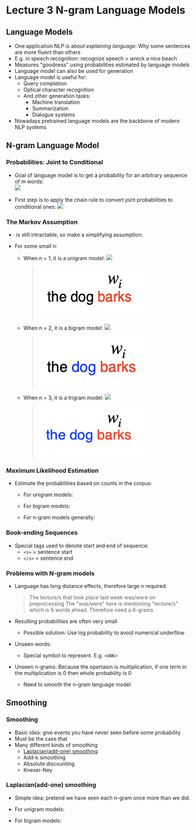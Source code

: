 # Lecture 3 N-gram Language Models

<h2 id="language_model">Language Models</h2>

* One application NLP is about <i>explaining language</i>: Why some sentences are more fluent than others
* E.g. in speech recognition: recognize speech > wreck a nice beach
* Measures "goodness" using probabilities estimated by language models
* Language model can also be used for generation
* Language model is useful for:
    * Query completion
    * Optical character recognition
    * And other generation tasks:
        * Machine translation
        * Summarization
        * Dialogue systems
* Nowadays pretrained language models are the backbone of modern NLP systems

<h2 id="ngram">N-gram Language Model</h2>

### Probabilities: Joint to Conditional

* Goal of language model is to get a probability for an arbitrary sequence of <i>m</i> words:   
  <img src="https://render.githubusercontent.com/render/math?math=P(w_1, w_2, \ldots, w_m)">

* First step is to apply the chain rule to convert joint probabilities to conditional ones:
  <img src="https://render.githubusercontent.com/render/math?math=P(w_1, w_2, \ldots, w_m) = P(w_1)P(w_2|w_1)P(w_3|w_1, w_2) \ldots P(w_m|w_1, \ldots, w_{m-1})">
  
### The Markov Assumption

* <img src="https://render.githubusercontent.com/render/math?math=P(w_1)P(w_2|w_1)P(w_3|w_1, w_2) \ldots P(w_m|w_1, \ldots, w_{m-1})" alt=""> is still intractable, so make a simplifying assumption:
    <img src="https://render.githubusercontent.com/render/math?math=P(w_i|w_1, \ldots, w_{i-1}) \approx P(w_i|w_{i-n%2B1}, \ldots, w_{i-1})" alt="">
* For some small <i>n</i>: 
  
    * When n = 1, it is a unigram model: <img src="https://render.githubusercontent.com/render/math?math=P(w_1, w_2, \ldots, w_m) = \prod_{i=1}^{m} P(w_i)">
      > <img src="001.png" alt="unigram_example" width=290 height=140>
      
    * When n = 2, it is a bigram model: <img src="https://render.githubusercontent.com/render/math?math=P(w_1, w_2, \ldots, w_m) = \prod_{i=1}^{m} P(w_i|w_{i-1})">
      > <img src="002.png" alt="bigram_example"  width=290 height=140>
      
    * When n = 3, it is a trigram model: <img src="https://render.githubusercontent.com/render/math?math=P(w_1, w_2, \ldots, w_m) = \prod_{i=1}^{m} P(w_i|w_{i-2}, w_{i-1})">
      > <img src="003.png" alt="trigram_example" width=290 height=140>

### Maximum Likelihood Estimation

* Estimate the probabilities based on counts in the corpus:
    * For unigram models:
      <img src="https://render.githubusercontent.com/render/math?math=P(w_i) = \frac{C(w_i)}{M}" alt="">
      
    * For bigram models:
      <img src="https://render.githubusercontent.com/render/math?math=P(w_i|w_{i-1}) = \frac{C(w_{i-1}, w_i)}{C(w_{i-1}})" alt="">

    * For n-gram models generally:
      <img src="https://render.githubusercontent.com/render/math?math=P(w_i|w_{i-n%2B1}, \ldots, w_{i-1}) = \frac{C(w_{i-n%2B1}, \ldots, w_i)}{C(w_{i-n%2B1}, \ldots, w_{i-1})}" alt="">

### Book-ending Sequences

* Special tags used to denote start and end of sequence:
    * `<s>` = sentence start
    * `</s>` = sentence end
    
### Problems with N-gram models

* Language has long distance effects, therefore large n required. 
  > The <span color="red">lecture/s</span> that took place last week <span color="red">was/were</span> on preprocessing
  > The "was/were" here is mentioning "lecture/s" which is 6 words ahead. Therefore need a 6-grams
    
* Resulting probabilities are often very small
    * Possible solution: Use log probability to avoid numerical underflow
    
* Unseen words:
    * Special symbol to represent. E.g. `<UNK>`
    
* Unseen n-grams: Because the opertaion is multiplication, if one term in the multiplication is 0 then whole probability is 0
    * Need to smooth the n-gram language model
    
<h2 id="smoothing">Smoothing</h2>

### Smoothing

* Basic idea: give events you have never seen before some probability
* Must be the case that <img src="https://render.githubusercontent.com/render/math?math=P(everything) = 1" alt="">
* Many different kinds of smoothing
    * [Laplacian(add-one) smoothing](#add-one)
    * Add-k smoothing
    * Absolute discounting
    * Kneser-Ney

<h3 id="add-one">Laplacian(add-one) smoothing</h3>

* Simple idea: pretend we have seen each n-gram once more than we did.
* For unigram models:
    <img src="https://render.githubusercontent.com/render/math?math=P_{add1}(w_i) = \frac{C(w_i)%2B1}{M%2B|V|}" alt="">
  
* For bigram models:
  <img src="https://render.githubusercontent.com/render/math?math=P_{add1}(w_i|w{i-1}) = \frac{C(w_{i-1}, w_i)%2B1}{C(w_{i-1})%2B|V|}" alt="">
